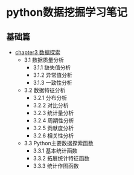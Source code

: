 # python数据挖掘学习笔记
## 基础篇
- [chapter3 数据探索](src/chapter3)
    - 3.1 数据质量分析
        - 3.1.1 缺失值分析
        - 3.1.2 异常值分析
        - 3.1.3 一致性分析
    - 3.2 数据特征分析
        - 3.2.1 分布分析
        - 3.2.2 对比分析
        - 3.2.3 统计量分析
        - 3.2.4 周期性分析
        - 3.2.5 贡献度分析
        - 3.2.6 相关性分析
    - 3.3 Python主要数据探索函数
        - 3.3.1 基本统计函数
        - 3.3.2 拓展统计特征函数
        - 3.3.3 统计作图函数